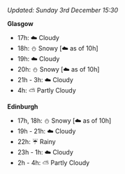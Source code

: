 *Updated: Sunday 3rd December 15:30*

**Glasgow**

* 17h: :cloud: Cloudy
* 18h: :snowman: Snowy [:cloud: as of 10h]
* 19h: :cloud: Cloudy
* 20h: :snowman: Snowy [:cloud: as of 10h]
* 21h - 3h: :cloud: Cloudy
* 4h: :partly_sunny: Partly Cloudy

**Edinburgh**

* 17h, 18h: :snowman: Snowy [:cloud: as of 10h]
* 19h - 21h: :cloud: Cloudy
* 22h: :umbrella: Rainy
* 23h - 1h: :cloud: Cloudy
* 2h - 4h: :partly_sunny: Partly Cloudy

